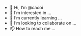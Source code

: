 - 👋 Hi, I’m @cacoi
- 👀 I’m interested in ...
- 🌱 I’m currently learning ...
- 💞️ I’m looking to collaborate on ...
- 📫 How to reach me ...


<!---
cacoi/cacoi is a ✨ special ✨ repository because its `README.md` (this file) appears on your GitHub profile.
You can click the Preview link to take a look at your changes.
--->

